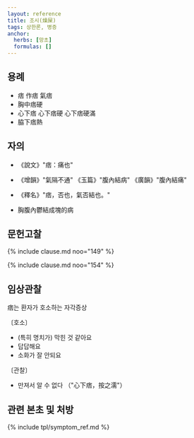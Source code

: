```yaml
---
layout: reference
title: 조시(燥屎)
tags: 상한론, 병증
anchor:
  herbs: [망초]
  formulas: []
---
```



## 용례

* 痞 作痞 氣痞
* 胸中痞硬
* 心下痞 心下痞硬 心下痞硬滿
* 脇下痞熱

## 자의

* 《說文》"痞：痛也"
* 《增韻》"氣隔不通" 《玉篇》"腹內結病" 《廣韻》"腹內結痛"
* 《釋名》"痞，否也，氣否結也。"

* 胸腹內鬱結成塊的病


## 문헌고찰

{% include clause.md noo="149" %}

{% include clause.md noo="154" %}

## 임상관찰

痞는 환자가 호소하는 자각증상

〔호소〕

* (특히 명치가) 막힌 것 같아요
* 답답해요
* 소화가 잘 안되요

〔관찰〕

* 만져서 알 수 없다 （"心下痞，按之濡"）


## 관련 본초 및 처방


{% include tpl/symptom_ref.md %}
